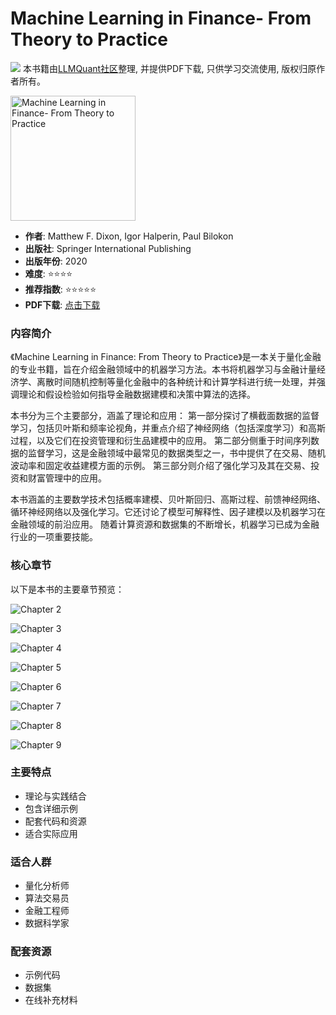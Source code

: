 # Machine Learning in Finance- From Theory to Practice

![](https://fastly.jsdelivr.net/gh/bucketio/img3@main/2024/09/04/1725464231869-e0b2f727-2a0f-4270-bf6c-31ddc350426a.gif)
本书籍由[LLMQuant社区](https://llmquant.com/)整理, 并提供PDF下载, 只供学习交流使用, 版权归原作者所有。

<img src="1.png" alt="Machine Learning in Finance- From Theory to Practice" width="200"/>

- **作者**: Matthew F. Dixon, Igor Halperin, Paul Bilokon
- **出版社**: Springer International Publishing
- **出版年份**: 2020
- **难度**: ⭐⭐⭐⭐
- **推荐指数**: ⭐⭐⭐⭐⭐
- **PDF下载**: [点击下载](https://quant-wiki.com/pdf/Machine%20Learning%20in%20Finance_%20From%20Theory%20to%20Practice.pdf)

### 内容简介

《Machine Learning in Finance: From Theory to Practice》是一本关于量化金融的专业书籍，旨在介绍金融领域中的机器学习方法。本书将机器学习与金融计量经济学、离散时间随机控制等量化金融中的各种统计和计算学科进行统一处理，并强调理论和假设检验如何指导金融数据建模和决策中算法的选择。

本书分为三个主要部分，涵盖了理论和应用：
第一部分探讨了横截面数据的监督学习，包括贝叶斯和频率论视角，并重点介绍了神经网络（包括深度学习）和高斯过程，以及它们在投资管理和衍生品建模中的应用。
第二部分侧重于时间序列数据的监督学习，这是金融领域中最常见的数据类型之一，书中提供了在交易、随机波动率和固定收益建模方面的示例。
第三部分则介绍了强化学习及其在交易、投资和财富管理中的应用。

本书涵盖的主要数学技术包括概率建模、贝叶斯回归、高斯过程、前馈神经网络、循环神经网络以及强化学习。它还讨论了模型可解释性、因子建模以及机器学习在金融领域的前沿应用。 随着计算资源和数据集的不断增长，机器学习已成为金融行业的一项重要技能。

### 核心章节

以下是本书的主要章节预览：

![Chapter 2](2.png)

![Chapter 3](3.png)

![Chapter 4](4.png)

![Chapter 5](5.png)

![Chapter 6](6.png)

![Chapter 7](7.png)

![Chapter 8](8.png)

![Chapter 9](9.png)

### 主要特点

- 理论与实践结合
- 包含详细示例
- 配套代码和资源
- 适合实际应用

### 适合人群

- 量化分析师
- 算法交易员
- 金融工程师
- 数据科学家

### 配套资源

- 示例代码
- 数据集
- 在线补充材料